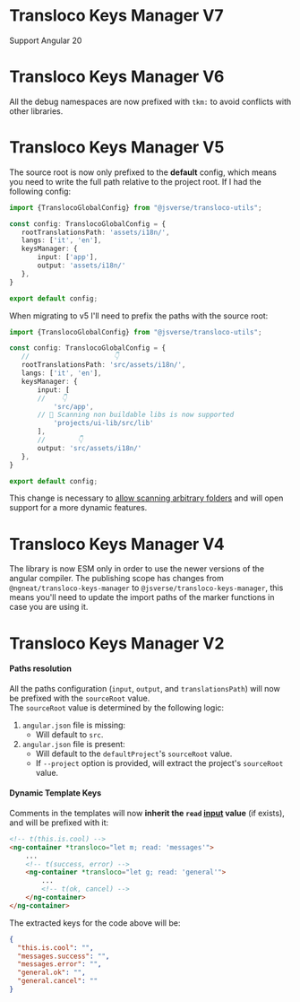 # Transloco Keys Manager V7

Support Angular 20

# Transloco Keys Manager V6

All the debug namespaces are now prefixed with `tkm:` to avoid conflicts with other libraries.  

# Transloco Keys Manager V5

The source root is now only prefixed to the **default** config, which means you need to write the full path relative to
the project root.
If I had the following config:

```ts
import {TranslocoGlobalConfig} from "@jsverse/transloco-utils";

const config: TranslocoGlobalConfig = {
   rootTranslationsPath: 'assets/i18n/',
   langs: ['it', 'en'],
   keysManager: {
       input: ['app'],
       output: 'assets/i18n/'
   },
}

export default config;
```

When migrating to v5 I'll need to prefix the paths with the source root:
```ts
import {TranslocoGlobalConfig} from "@jsverse/transloco-utils";

const config: TranslocoGlobalConfig = {
   //                     👇
   rootTranslationsPath: 'src/assets/i18n/',
   langs: ['it', 'en'],
   keysManager: {
       input: [
       //    👇
           'src/app', 
       // 🥳 Scanning non buildable libs is now supported
           'projects/ui-lib/src/lib'
       ],
       //        👇
       output: 'src/assets/i18n/'
   },
}

export default config;
```

This change is necessary to [allow scanning arbitrary folders](https://github.com/jsverse/transloco-keys-manager/issues/160) and will open support for a more dynamic features.

# Transloco Keys Manager V4

The library is now ESM only in order to use the newer versions of the angular compiler.
The publishing scope has changes from `@ngneat/transloco-keys-manager` to `@jsverse/transloco-keys-manager`,
this means you'll need to update the import paths of the marker functions in case you are using it.

# Transloco Keys Manager V2

#### Paths resolution

All the paths configuration (`input`, `output`, and `translationsPath`) will now be prefixed with the `sourceRoot` value.  
The `sourceRoot` value is determined by the following logic:  

1. `angular.json` file is missing:
    - Will default to `src`.    
2. `angular.json` file is present:
    - Will default to the `defaultProject`'s `sourceRoot` value.
    - If `--project` option is provided, will extract the project's `sourceRoot` value.

#### Dynamic Template Keys

Comments in the templates will now **inherit the `read` [input](https://jsverse.github.io/transloco/docs/structural-directive/#utilizing-the-read-input) value** (if exists), and will be prefixed with it:
```html
<!-- t(this.is.cool) -->
<ng-container *transloco="let m; read: 'messages'">
    ...
    <!-- t(success, error) -->
    <ng-container *transloco="let g; read: 'general'">
        ...
        <!-- t(ok, cancel) -->
    </ng-container>
</ng-container>
```

The extracted keys for the code above will be:
```json
{
  "this.is.cool": "",
  "messages.success": "",
  "messages.error": "",
  "general.ok": "",
  "general.cancel": ""
}
```
